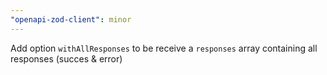 ```yaml
---
"openapi-zod-client": minor
---
```


Add option `withAllResponses` to be receive a `responses` array containing all responses (succes & error)